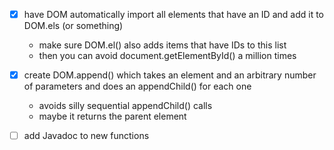 - [x] have DOM automatically import all elements that have an ID and add it to DOM.els (or something)
    - make sure DOM.el() also adds items that have IDs to this list
    - then you can avoid document.getElementById() a million times
    
- [x] create DOM.append() which takes an element and an arbitrary number of parameters and does an appendChild() for each one
    - avoids silly sequential appendChild() calls
    - maybe it returns the parent element
    
- [ ] add Javadoc to new functions